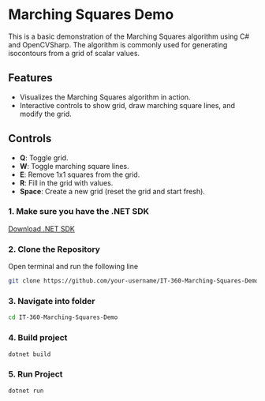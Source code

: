 # Marching Squares Demo

This is a basic demonstration of the Marching Squares algorithm using C# and OpenCVSharp. The algorithm is commonly used for generating isocontours from a grid of scalar values.

## Features
- Visualizes the Marching Squares algorithm in action.
- Interactive controls to show grid, draw marching square lines, and modify the grid.

## Controls
- **Q**: Toggle grid.
- **W**: Toggle marching square lines.
- **E**: Remove 1x1 squares from the grid.
- **R**: Fill in the grid with values.
- **Space**: Create a new grid (reset the grid and start fresh).

### 1. Make sure you have the .NET SDK
[Download .NET SDK](https://dotnet.microsoft.com/en-us/download)

### 2. Clone the Repository
Open terminal and run the following line
```bash
git clone https://github.com/your-username/IT-360-Marching-Squares-Demo.git
```

### 3. Navigate into folder
```bash
cd IT-360-Marching-Squares-Demo
```

### 4. Build project
```bash
dotnet build
```

### 5. Run Project
```bash
dotnet run
```
